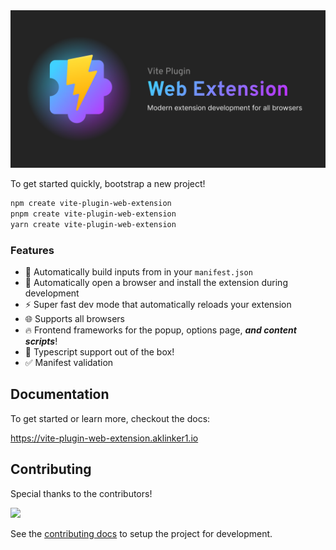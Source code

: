 <img src="./.github/assets/social-banner.png">

To get started quickly, bootstrap a new project!

```bash
npm create vite-plugin-web-extension
pnpm create vite-plugin-web-extension
yarn create vite-plugin-web-extension
```

### Features

- :wrench: Automatically build inputs from in your `manifest.json`
- :tada: Automatically open a browser and install the extension during development
- :zap: Super fast dev mode that automatically reloads your extension
- :globe_with_meridians: Supports all browsers
- :fire: Frontend frameworks for the popup, options page, _**and content scripts**_!
- :robot: Typescript support out of the box!
- :white_check_mark: Manifest validation

## Documentation

To get started or learn more, checkout the docs:

<https://vite-plugin-web-extension.aklinker1.io>

## Contributing

Special thanks to the contributors!

<a href="https://github.com/aklinker1/vite-plugin-web-extension/graphs/contributors">
  <img src="https://contrib.rocks/image?repo=aklinker1/vite-plugin-web-extension" />
</a>

See the [contributing docs](CONTRIBUTING.md) to setup the project for development.
